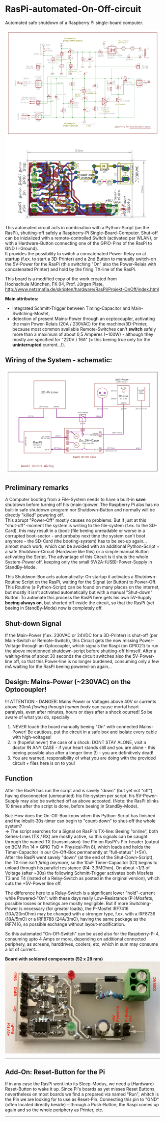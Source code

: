 # RasPi-automated-On-Off-circuit
Automated safe shutdown of a Raspberry Pi single-board computer.

![RasPi-automated-On-Off-circuit](https://raw.githubusercontent.com/nlohr1/RasPi-automated-On-Off-circuit/main/Raspi-On-Off_PMos_SMD_nl.png)
This automated circuit acts in combination with a Python-Script (on the RasPi), shutting-off safely a Raspberry-Pi Single-Board-Computer.
Shut-off can be inizialized with a remote-controlled Switch (activated per WLAN), or with a Hardware-Button connecting one of the GPIO-Pins
of the RasPi to GND (=Ground).  
It provides the possibility to switch a concatenated Power-Relay on at startup (f.ex. to start a 3D-Printer) and a 2nd Button to manually
switch-on the 5V-Power for the RasPi (this switching "On" also the Power-Relais with concatenated Printer) and hold by the firing TX-line of the RasPi.

This board is a modified copy of the work created from  
Hochschule München, FK 04, Prof. Jürgen Plate, http://www.netzmafia.de/skripten/hardware/RasPi/Projekt-OnOff/index.html

**Main attributes:**  
- integrated Schmitt-Trigger between Timing-Capacitor and Main-Switching-Mosfet,  
- detection of present Mains-Power through an ocptocoupler, activating the main Power-Relais (20A / 230VAC) for the machine/3D-Printer, because most
common available Remote-Switches can't **switch** safely more than a maximum of about 0,5 Amperes (~100W) - although they mostly are specified for "220V / 16A"
(= this beeing true only for the **uninterrupted** current...!).

Wiring of the System - schematic:
---------------------------------
![Wiring-Circuit](https://github.com/nlohr1/RasPi-automated-On-Off-circuit/blob/main/RasPi-On-Off-Wiring.png)

Preliminary remarks
-------------------
A Computer booting from a File-System needs to have a built-in **save** shutdown before turning off his (main-)power.
The Raspberry Pi alas has no buit-in safe shutdown-program nor Shutdown-Button and normally will be directly "killed" powering off.  
This abrupt "Power-Off" mostly causes no problems. But if just at this "shut-off"-moment the system is writing to the file-system
(f.ex. to the SD-Card), this may result in a (boot-)file beeing unreadable or worse in a corrupted boot-sector - and probaby next time
the system can't boot anymore – the SD-Card (the booting-system) has to be set-up again... almost much work, which can be avoided
with an additional Python-Script + a safe Shutdwon-Circuit (Hardware like this) or a simple manual Button activating the Script.
The advantage of this Circuit is it shuts the whole System-Power off, keeping only the small 5V/2A-(USB)-Power-Supply in StandBy-Mode.

This Shutdwon-Box acts automatically: On startup it activates a Shutdown-Routine Script on the RasPi, waiting for the Signal (or Button)
to Power-Off. This Routine (a Python-Script) can be found on many places on the internet, but mostly it isn't activated automatically
but with a manual "Shut-down" Button. To automate this process the RasPi here gets his own 5V-Supply **beeing always on**, but 
shorted off inside the circuit, so that the RasPi (yet beeing in StandBy-Mode) now is completely off.

Shut-down Signal
----------------
If the Main-Power (f.ex. 230VAC or 24VDC for a 3D-Printer) is shut-off (per Main-Switch or Remote-Switch), this Circuit gets the now missing
Power-Voltage through an Optocoupler, which signals the Raspi (on GPIO21) to run the above mentionned shutdown-script before shutting-off
himself. After a waiting-time of about 30 seconds the circuit switches also the 5V-Power-line off, so that this Power-line is no longer 
burdened, consuming only a few mA waiting for the RasPi beeing powered-on again...

Design: Mains-Power (~230VAC) on the Optocoupler!
-------
!!! ATTENTION - DANGER: Mains Power or Voltages above 40V or currents above 30mA *flowing through human body* can cause mortal heart-paralysis,
even after minutes, hours or days after a shock ocurred! So be aware of what you do, specially:
1. NEVER touch the board manually beeing "On" with connected Mains-Power! Be cautious, put the circuit in a safe box and isolate every cable
with high-voltages!
2. In (hopeful never) the case of a shock: DONT STAY ALONE, visit a doctor IN ANY CASE - if your heart stands still and you are alone - this
beeing possible also after a longer time (!) - you are definitively dead!
3. You are warned, responsibility of what you are doing with the provided circuit + files here is on to you!

Function
--------
After the RasPi has run the script and is savely "down" (but yet not "off"), having disconnected (unmounted) his file-system per script,
his 5V-Power-Supply may also be switched off as above accosted. (Note: the RasPi blinks 10 times after the script is done, before beeing
in StandBy-Mode).

But: How does the On-Off-Box know when this Python-Script has finished and the inbuilt-30s-timer can begin to "count-down" to shut-off
the whole system?  
=> The script searches for a Signal on RasPi's TX-line: Beeing "online", both Series-Lines (TX / RX) are mostly active, so this signals
can be caught through the named TX (transmission)-line Pin on RasPi's Pin-header (output on BCM Pin 14 = GPIO TxD = Physical-Pin 8), which 
loads and holds the Timer-Capacitor in our On-Off-Box permanently at "full-status" (+5V).  
After the RasPi went savely "down" (at the end of the Shut-Down-Script), the TX-line *isn't firing anymore*, so the 10uF Timer-Capacitor (C1)
begins to unload through his parallel resistance (R4: 3,9MOhm). On about ~1/3 of Voltage (after ~30s) the following Schmitt-Trigger activates
both Mosfets T3 and T4 (insted of a Relay-Switch as posted in the original version), which cuts the +5V-Power line off.

The difference here to a Relay-Switch is a significant lower "hold"-current while Powered-"On": with these days really Low-Resistance
(P-)Mosfets, possible losses or heatings are mostly negligible. But if more Switching-Power is necessary (for greater loads), the 
P-Mosfet IRF7416 (10A/20mOhm) may be changed with a stronger type, f.ex. with a IRF8736 (18A/5mO) or a IRF8788 (24A/3mO), having 
the same package as the IRF7416, so possible exchange without layout-modification.

So this automated "On-Off-Switch" can be used also for the Raspberry-Pi 4, consuming upto 4 Amps or more, depending on additional connected
periphery, as screens, harddrives, coolers, etc, which in sum may consume a lot of current...

**Board with soldered components (52 x 28 mm)**  
![Raspi-On-Off_PMos_SMD_n_Foto](https://raw.githubusercontent.com/nlohr1/RasPi-automated-On-Off-circuit/main/Raspi-On-Off_PMos_SMD_n_Foto.png)

---------------------------------------------------------------------------------------------------------------------
Add-On: Reset-Button for the Pi
-------------------------------
If in any case the RasPi went into its Sleep-Modus, we need a (Hardware) Reset-Button to wake it up. Since Pi's boards as yet misses
Reset Buttons, nevertheless on most boards we find a prepared via named "Run", whitch is the Pin we are looking for to use as Reset-Pin.
Connecting this pin to "GND" (often located directly beside) – through a Push-Button, the Raspi comes up again and so the
whole periphery as Printer, etc.  

---------------------------------------------------------------------------------------------------------------------
